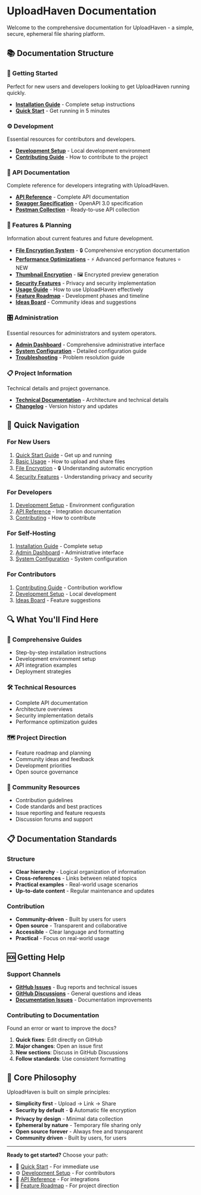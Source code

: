 # UploadHaven Documentation

Welcome to the comprehensive documentation for UploadHaven - a simple, secure, ephemeral file
sharing platform.

## 📚 Documentation Structure

### 🚀 Getting Started

Perfect for new users and developers looking to get UploadHaven running quickly.

- **[Installation Guide](getting-started/installation.md)** - Complete setup instructions
- **[Quick Start](getting-started/quick-start.md)** - Get running in 5 minutes

### ⚙️ Development

Essential resources for contributors and developers.

- **[Development Setup](development/setup.md)** - Local development environment
- **[Contributing Guide](development/contributing.md)** - How to contribute to the project

### 🔌 API Documentation

Complete reference for developers integrating with UploadHaven.

- **[API Reference](api/reference.md)** - Complete API documentation
- **[Swagger Specification](api/swagger.yaml)** - OpenAPI 3.0 specification
- **[Postman Collection](api/postman-collection.json)** - Ready-to-use API collection

### 🎯 Features & Planning

Information about current features and future development.

- **[File Encryption System](features/file-encryption.md)** - 🔒 Comprehensive encryption
  documentation
- **[Performance Optimizations](features/performance-optimizations.md)** - ⚡ Advanced performance
  features ⭐ NEW
- **[Thumbnail Encryption](features/thumbnail-encryption.md)** - 🖼️ Encrypted preview generation
- **[Security Features](features/security.md)** - Privacy and security implementation
- **[Usage Guide](features/usage.md)** - How to use UploadHaven effectively
- **[Feature Roadmap](features/roadmap.md)** - Development phases and timeline
- **[Ideas Board](features/ideas.md)** - Community ideas and suggestions

### 🎛️ Administration

Essential resources for administrators and system operators.

- **[Admin Dashboard](admin/dashboard.md)** - Comprehensive administrative interface
- **[System Configuration](admin/configuration.md)** - Detailed configuration guide
- **[Troubleshooting](admin/troubleshooting.md)** - Problem resolution guide

### 📋 Project Information

Technical details and project governance.

- **[Technical Documentation](project/technical.md)** - Architecture and technical details
- **[Changelog](project/changelog.md)** - Version history and updates

## 🎯 Quick Navigation

### For New Users

1. [Quick Start Guide](getting-started/quick-start.md) - Get up and running
2. [Basic Usage](features/usage.md) - How to upload and share files
3. [File Encryption](features/file-encryption.md) - 🔒 Understanding automatic encryption
4. [Security Features](features/security.md) - Understanding privacy and security

### For Developers

1. [Development Setup](development/setup.md) - Environment configuration
2. [API Reference](api/reference.md) - Integration documentation
3. [Contributing](development/contributing.md) - How to contribute

### For Self-Hosting

1. [Installation Guide](getting-started/installation.md) - Complete setup
2. [Admin Dashboard](admin/dashboard.md) - Administrative interface
3. [System Configuration](admin/configuration.md) - System configuration

### For Contributors

1. [Contributing Guide](development/contributing.md) - Contribution workflow
2. [Development Setup](development/setup.md) - Local development
3. [Ideas Board](features/ideas.md) - Feature suggestions

## 🔍 What You'll Find Here

### 📖 Comprehensive Guides

- Step-by-step installation instructions
- Development environment setup
- API integration examples
- Deployment strategies

### 🛠️ Technical Resources

- Complete API documentation
- Architecture overviews
- Security implementation details
- Performance optimization guides

### 🗺️ Project Direction

- Feature roadmap and planning
- Community ideas and feedback
- Development priorities
- Open source governance

### 🤝 Community Resources

- Contribution guidelines
- Code standards and best practices
- Issue reporting and feature requests
- Discussion forums and support

## 📋 Documentation Standards

### Structure

- **Clear hierarchy** - Logical organization of information
- **Cross-references** - Links between related topics
- **Practical examples** - Real-world usage scenarios
- **Up-to-date content** - Regular maintenance and updates

### Contribution

- **Community-driven** - Built by users for users
- **Open source** - Transparent and collaborative
- **Accessible** - Clear language and formatting
- **Practical** - Focus on real-world usage

## 🆘 Getting Help

### Support Channels

- **[GitHub Issues](https://github.com/Sato-Isolated/uploadhaven/issues)** - Bug reports and
  technical issues
- **[GitHub Discussions](https://github.com/Sato-Isolated/uploadhaven/discussions)** - General
  questions and ideas
- **[Documentation Issues](https://github.com/Sato-Isolated/uploadhaven/issues?q=is%3Aissue+label%3Adocumentation)** -
  Documentation improvements

### Contributing to Documentation

Found an error or want to improve the docs?

1. **Quick fixes**: Edit directly on GitHub
2. **Major changes**: Open an issue first
3. **New sections**: Discuss in GitHub Discussions
4. **Follow standards**: Use consistent formatting

## 🚀 Core Philosophy

UploadHaven is built on simple principles:

- **Simplicity first** - Upload → Link → Share
- **Security by default** - 🔒 Automatic file encryption
- **Privacy by design** - Minimal data collection
- **Ephemeral by nature** - Temporary file sharing only
- **Open source forever** - Always free and transparent
- **Community driven** - Built by users, for users

---

**Ready to get started?** Choose your path:

- 🚀 [Quick Start](getting-started/quick-start.md) - For immediate use
- ⚙️ [Development Setup](development/setup.md) - For contributors
- 🔌 [API Reference](api/reference.md) - For integrations
- 🎯 [Feature Roadmap](features/roadmap.md) - For project direction
